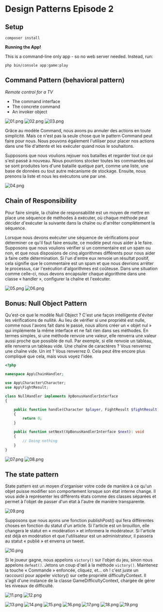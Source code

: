 # Design Patterns Episode 2

## Setup

```
composer install
```

**Running the App!**

This is a command-line only app - so no web server needed. Instead, run:

```
php bin/console app:game:play
```

## Command Pattern (behavioral pattern)

*Remote control for a TV*

- The command interface
- The concrete command
- An invoker object

![01.png](docs/01.png)
![02.png](docs/02.png)
![03.png](docs/03.png)

Grâce au modèle Command, nous avons pu annuler des actions en toute simplicité. Mais ce n'est pas la seule chose que le pattern Command peut faire pour nous. Nous pouvons également l'utiliser pour placer nos actions dans une file d'attente et les exécuter quand nous le souhaitons.

Supposons que nous voulions rejouer nos batailles et regarder tout ce qui s'est passé à nouveau. Nous pourrions stocker toutes les commandes qui se sont produites lors d'une bataille quelque part, comme une liste, une base de données ou tout autre mécanisme de stockage. Ensuite, nous prenons la liste et nous les exécutons une par une.

![04.png](docs/04.png)

## Chain of Responsibility


Pour faire simple, la chaîne de responsabilité est un moyen de mettre en place une séquence de méthodes à exécuter, où chaque méthode peut décider d'exécuter la suivante dans la chaîne ou d'arrêter complètement la séquence.

Lorsque nous devons exécuter une séquence de vérifications pour déterminer ce qu'il faut faire ensuite, ce modèle peut nous aider à le faire. Supposons que nous voulions vérifier si un commentaire est un spam ou non, et que nous disposions de cinq algorithmes différents pour nous aider à faire cette détermination. Si l'un d'entre eux renvoie un résultat positif, cela signifie que le commentaire est un spam et que nous devrions arrêter le processus, car l'exécution d'algorithmes est coûteuse. Dans une situation comme celle-ci, nous devons encapsuler chaque algorithme dans une classe « handler », configurer la chaîne et l'exécuter.

![05.png](docs/05.png)
![06.png](docs/06.png)

## Bonus: Null Object Pattern

Qu'est-ce que le modèle Null Object ? C'est une façon intelligente d'éviter les vérifications de nullité. Au lieu de vérifier si une propriété est nulle, comme nous l'avons fait dans le passé, nous allons créer un « objet nul » qui implémente la même interface et ne fait rien dans ses méthodes. En termes simples, si une méthode renvoie une valeur, elle renverra une valeur aussi proche que possible de null. Par exemple, si elle renvoie un tableau, elle renverra un tableau vide. Une chaîne de caractères ? Vous renverrez une chaîne vide. Un int ? Vous renverrez 0. Cela peut être encore plus compliqué que cela, mais vous voyez l'idée.

```php
<?php

namespace App\ChainHandler;

use App\Character\Character;
use App\FightResult;

class NullHandler implements XpBonusHandlerInterface
{

    public function handle(Character $player, FightResult $fightResult): int
    {
        return 0;
    }

    public function setNext(XpBonusHandlerInterface $next): void
    {
        // Doing nothing
    }
}
```

![07.png](docs/07.png)
![08.png](docs/08.png)

## The state pattern

State pattern est un moyen d'organiser votre code de manière à ce qu'un objet puisse modifier son comportement lorsque son état interne change. Il vous aide à représenter les différents états comme des classes séparées et permet à l'objet de passer d'un état à l'autre de manière transparente.

![09.png](docs/09.png)

Supposons que nous ayons une fonction publishPost() qui fera différentes choses en fonction du statut d'un article. Si l'article est un brouillon, elle changera le statut en « modération » et informera le modérateur. Si l'article est déjà en modération et que l'utilisateur est un administrateur, il passera au statut « publié » et enverra un tweet.

![10.png](docs/10.png)

Si le joueur gagne, nous appelons `victory()` sur l'objet du jeu, sinon nous appelons `defeat()`. Jetons un coup d'œil à la méthode `victory()`. Maintenez la touche « Commande » enfoncée, cliquez, et... oh ! c'est juste un raccourci pour appeler victory() sur cette propriété difficultyContext. Il s'agit d'une instance de la classe GameDifficultyContext, chargée de gérer les niveaux de difficulté.

![11.png](docs/11.png)
![12.png](docs/12.png)

![13.png](docs/13.png)
![14.png](docs/14.png)
![15.png](docs/15.png)
![16.png](docs/16.png)
![17.png](docs/17.png)
![18.png](docs/18.png)
![19.png](docs/19.png)

